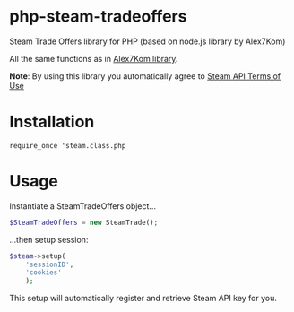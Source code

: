 # php-steam-tradeoffers
Steam Trade Offers library for PHP (based on node.js library by Alex7Kom)

All the same functions as in [Alex7Kom library](https://github.com/Alex7Kom/node-steam-tradeoffers).


__Note__: By using this library you automatically agree to [Steam API Terms of Use](https://steamcommunity.com/dev/apiterms)

# Installation

```
require_once 'steam.class.php
```

# Usage
Instantiate a SteamTradeOffers object...

```php
$SteamTradeOffers = new SteamTrade();
```

...then setup session:

```php
$steam->setup(
	'sessionID',
	'cookies'
	);
```

This setup will automatically register and retrieve Steam API key for you.
